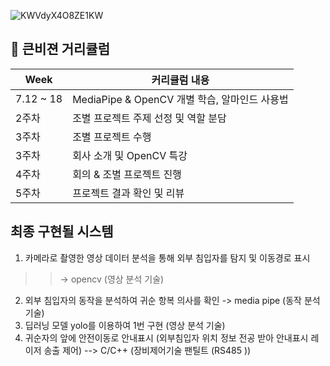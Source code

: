 ![KWVdyX4O8ZE1KW](https://github.com/minsunny1/KNVISION_object_project/assets/122509421/fddf51e1-be96-48aa-91c2-ee75c9d9521e)


##  🍎 큰비젼 거리큘럼

| Week |커리큘럼 내용 |
| ------ |----------- |
| 7.12 ~ 18 | MediaPipe & OpenCV 개별 학습, 알마인드 사용법 |
| 2주차 | 조별 프로젝트 주제 선정 및 역할 분담 |
| 3주차 | 조별 프로젝트 수행 |
| 3주차 | 회사 소개 및 OpenCV 특강 |
| 4주차 | 회의 & 조별 프로젝트 진행 |
| 5주차 | 프로젝트 결과 확인 및 리뷰 |


## 최종 구현될 시스템
1. 카메라로 촬영한 영상 데이터 분석을 통해 외부 침입자를 탐지 및 이동경로 표시
>>   -> opencv (영상 분석 기술)
2. 외부 침입자의 동작을 분석하여 귀순 항복 의사를 확인
   -> media pipe (동작 분석 기술)
4. 딥러닝 모델 yolo를 이용하여 1번 구현 (영상 분석 기술)
5. 귀순자의 앞에 안전이동로 안내표시 (외부침입자 위치 정보 전공 받아 안내표시 레이저 송출 제어)
   --> C/C++ (장비제어기술 팬틸트 (RS485 ))

